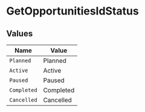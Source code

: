 # GetOpportunitiesIdStatus


## Values

| Name        | Value       |
| ----------- | ----------- |
| `Planned`   | Planned     |
| `Active`    | Active      |
| `Paused`    | Paused      |
| `Completed` | Completed   |
| `Cancelled` | Cancelled   |